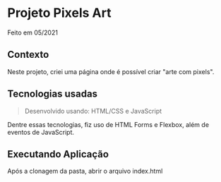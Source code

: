 # Projeto Pixels Art

Feito em 05/2021

## Contexto
Neste projeto, criei uma página onde é possível criar "arte com pixels".

## Tecnologias usadas

> Desenvolvido usando: HTML/CSS e JavaScript

Dentre essas tecnologias, fiz uso de HTML Forms e Flexbox, além de eventos de JavaScript.

## Executando Aplicação

Após a clonagem da pasta, abrir o arquivo index.html
